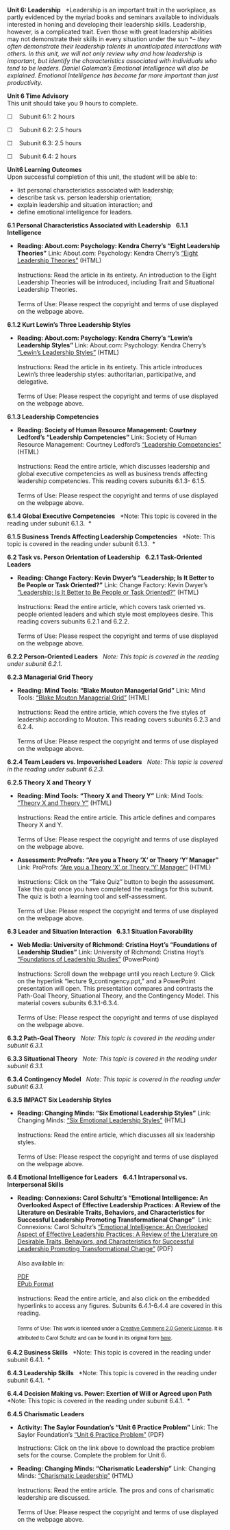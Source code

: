 **Unit 6: Leadership** <span id="6"></span> 
*Leadership is an important trait in the workplace, as partly evidenced
by the myriad books and seminars available to individuals interested in
honing and developing their leadership skills. Leadership, however, is a
complicated trait. Even those with great leadership abilities may not
demonstrate their skills in every situation under the sun *– *they often
demonstrate their leadership talents in unanticipated interactions with
others. In this unit, we will not only review why and how leadership is
important, but identify the characteristics associated with individuals
who tend to be leaders. Daniel Goleman’s Emotional Intelligence will
also be explained. Emotional Intelligence has become far more important
than just productivity.*

**Unit 6 Time Advisory**  
This unit should take you 9 hours to complete.

☐    Subunit 6.1: 2 hours

☐    Subunit 6.2: 2.5 hours

☐    Subunit 6.3: 2.5 hours

☐    Subunit 6.4: 2 hours

**Unit6 Learning Outcomes**  
Upon successful completion of this unit, the student will be able to:

-   list personal characteristics associated with leadership;
-   describe task vs. person leadership orientation;
-   explain leadership and situation interaction; and
-   define emotional intelligence for leaders.

**6.1 Personal Characteristics Associated with Leadership** <span
id="6.1"></span> 
**6.1.1 Intelligence** <span id="6.1.1"></span> 
-   **Reading: About.com: Psychology: Kendra Cherry’s “Eight Leadership
    Theories”**
    Link: About.com: Psychology: Kendra Cherry’s [“Eight Leadership
    Theories”](http://psychology.about.com/od/leadership/p/leadtheories.htm)
    (HTML)  
                  
     Instructions: Read the article in its entirety. An introduction to
    the Eight Leadership Theories will be introduced, including Trait
    and Situational Leadership Theories.  
        
     Terms of Use: Please respect the copyright and terms of use
    displayed on the webpage above. 

**6.1.2 Kurt Lewin’s Three Leadership Styles** <span id="6.1.2"></span> 
-   **Reading: About.com: Psychology: Kendra Cherry’s “Lewin’s
    Leadership Styles”**
    Link: About.com: Psychology: Kendra Cherry’s [“Lewin’s Leadership
    Styles”](http://psychology.about.com/od/leadership/a/leadstyles.htm)
    (HTML)  
        
     Instructions: Read the article in its entirety. This article
    introduces Lewin’s three leadership styles: authoritarian,
    participative, and delegative.  
        
     Terms of Use: Please respect the copyright and terms of use
    displayed on the webpage above. 

**6.1.3 Leadership Competencies** <span id="6.1.3"></span> 
-   **Reading: Society of Human Resource Management: Courtney Ledford’s
    “Leadership Competencies”**
    Link: Society of Human Resource Management: Courtney Ledford’s
    [“Leadership
    Competencies”](http://www.shrm.org/Research/Articles/Articles/Pages/LeadershipCompetencies.aspx)
    (HTML)  
        
     Instructions: Read the entire article, which discusses leadership
    and global executive competencies as well as business trends
    affecting leadership competencies. This reading covers subunits
    6.1.3- 6.1.5.  
        
     Terms of Use: Please respect the copyright and terms of use
    displayed on the webpage above. 

**6.1.4 Global Executive Competencies** <span id="6.1.4"></span> 
*Note: This topic is covered in the reading under subunit 6.1.3.  *

**6.1.5 Business Trends Affecting Leadership Competencies** <span
id="6.1.5"></span> 
*Note: This topic is covered in the reading under subunit 6.1.3.  *

**6.2 Task vs. Person Orientation of Leadership** <span
id="6.2"></span> 
**6.2.1 Task-Oriented Leaders** <span id="6.2.1"></span> 
-   **Reading: Change Factory: Kevin Dwyer’s “Leadership; Is It Better
    to Be People or Task Oriented?”**
    Link: Change Factory: Kevin Dwyer’s [“Leadership; Is It Better to Be
    People or Task
    Oriented?”](http://www.changefactory.com.au/articles/leadership/leadership-is-it-better-to-be-people-or-task-oriented/)
    (HTML)  
        
     Instructions: Read the entire article, which covers task oriented
    vs. people oriented leaders and which style most employees desire.
    This reading covers subunits 6.2.1 and 6.2.2.  
        
     Terms of Use: Please respect the copyright and terms of use
    displayed on the webpage above. 

**6.2.2 Person-Oriented Leaders** <span id="6.2.2"></span> 
*Note: This topic is covered in the reading under subunit 6.2.1.*

**6.2.3 Managerial Grid Theory** <span id="6.2.3"></span> 
-   **Reading: Mind Tools: “Blake Mouton Managerial Grid”**
    Link: Mind Tools: [“Blake Mouton Managerial
    Grid”](http://www.mindtools.com/pages/article/newLDR_73.htm)
    (HTML)  
        
     Instructions: Read the entire article, which covers the five styles
    of leadership according to Mouton. This reading covers subunits
    6.2.3 and 6.2.4.  
        
     Terms of Use: Please respect the copyright and terms of use
    displayed on the webpage above. 

**6.2.4 Team Leaders vs. Impoverished Leaders** <span
id="6.2.4"></span> 
*Note: This topic is covered in the reading under subunit 6.2.3.*

**6.2.5 Theory X and Theory Y** <span id="6.2.5"></span> 
-   **Reading: Mind Tools: “Theory X and Theory Y”**
    Link: Mind Tools: [“Theory X and Theory
    Y”](http://www.mindtools.com/pages/article/newLDR_74.htm) (HTML)  
        
     Instructions: Read the entire article. This article defines and
    compares Theory X and Y.  
        
     Terms of Use: Please respect the copyright and terms of use
    displayed on the webpage above. 

-   **Assessment: ProProfs: “Are you a Theory ‘X’ or Theory ‘Y’
    Manager”**
    Link: ProProfs: [“Are you a Theory ‘X’ or Theory ‘Y’
    Manager”](http://www.proprofs.com/quiz-school/story.php?title=are-you-theory-x-manager-theory-y-manager)
    (HTML)  
        
     Instructions: Click on the “Take Quiz” button to begin the
    assessment. Take this quiz once you have completed the readings for
    this subunit. The quiz is both a learning tool and
    self-assessment.  
        
     Terms of Use: Please respect the copyright and terms of use
    displayed on the webpage above.

**6.3 Leader and Situation Interaction** <span id="6.3"></span> 
**6.3.1 Situation Favorability** <span id="6.3.1"></span> 
-   **Web Media: University of Richmond: Cristina Hoyt’s “Foundations of
    Leadership Studies”**
    Link: University of Richmond: Cristina Hoyt’s [“Foundations of
    Leadership
    Studies”](https://facultystaff.richmond.edu/~choyt/supportingdocs/)
    (PowerPoint)  
        
     Instructions: Scroll down the webpage until you reach Lecture 9.
    Click on the hyperlink “lecture 9\_contingency.ppt,” and a
    PowerPoint presentation will open. This presentation compares and
    contrasts the Path-Goal Theory, Situational Theory, and the
    Contingency Model. This material covers subunits 6.3.1-6.3.4.  
        
     Terms of Use: Please respect the copyright and terms of use
    displayed on the webpage above.

**6.3.2 Path-Goal Theory** <span id="6.3.2"></span> 
*Note: This topic is covered in the reading under subunit 6.3.1.*

**6.3.3 Situational Theory** <span id="6.3.3"></span> 
*Note: This topic is covered in the reading under subunit 6.3.1.*

**6.3.4 Contingency Model** <span id="6.3.4"></span> 
*Note: This topic is covered in the reading under subunit 6.3.1.*

**6.3.5 IMPACT Six Leadership Styles** <span id="6.3.5"></span> 
-   **Reading: Changing Minds: “Six Emotional Leadership Styles”**
    Link: Changing Minds: [“Six Emotional Leadership
    Styles”](http://changingminds.org/disciplines/leadership/styles/six_emotional_styles.htm)
    (HTML)  
        
     Instructions: Read the entire article, which discusses all six
    leadership styles.  
        
     Terms of Use: Please respect the copyright and terms of use
    displayed on the webpage above.

**6.4 Emotional Intelligence for Leaders** <span id="6.4"></span> 
**6.4.1 Intrapersonal vs. Interpersonal Skills** <span
id="6.4.1"></span> 
-   **Reading: Connexions: Carol Schultz’s “Emotional Intelligence: An
    Overlooked Aspect of Effective Leadership Practices: A Review of the
    Literature on Desirable Traits, Behaviors, and Characteristics for
    Successful Leadership Promoting Transformational Change”**
     Link: Connexions: Carol Schultz’s [“Emotional Intelligence: An
    Overlooked Aspect of Effective Leadership Practices: A Review of the
    Literature on Desirable Traits, Behaviors, and Characteristics for
    Successful Leadership Promoting Transformational
    Change”](https://resources.saylor.org/archived/wp-content/uploads/2011/07/psych304-6.4.1.pdf)
    (PDF)  
        
     Also available in:  

    [PDF](http://cnx.org/content/m15615/1.2/content_info#cnx_downloads_header)  
     [EPub Format](http://cnx.org/content/m15615/1.2/?format=epub)  
        
     Instructions: Read the entire article, and also click on the
    embedded hyperlinks to access any figures. Subunits 6.4.1-6.4.4 are
    covered in this reading.  
        
     <span style="font-size: 12px;">Terms of Use: </span><span
    style="font-size: 12px;"><span class="Apple-style-span"
    style="font-family: Arial, 'Helvetica Neue', 'Liberation Sans', FreeSans, sans-serif; line-height: 22px; color: rgb(0, 0, 0);">This
    work is licensed under a [Creative Commens 2.0 Generic
    License](http://creativecommons.org/licenses/by/2.0/)</span></span><span
    style="font-size: 12px;"><span class="Apple-style-span"
    style="font-family: Arial, 'Helvetica Neue', 'Liberation Sans', FreeSans, sans-serif; line-height: 22px; color: rgb(0, 0, 0);">.
    It is attributed to Carol Schultz and can be found in its original
    form [here](http://cnx.org/content/m15615/latest/). </span></span>

**6.4.2 Business Skills** <span id="6.4.2"></span> 
*Note: This topic is covered in the reading under subunit 6.4.1.  *

**6.4.3 Leadership Skills** <span id="6.4.3"></span> 
*Note: This topic is covered in the reading under subunit 6.4.1.  *

**6.4.4 Decision Making vs. Power: Exertion of Will or Agreed upon
Path** <span id="6.4.4"></span> 
*Note: This topic is covered in the reading under subunit 6.4.1.  *

**6.4.5 Charismatic Leaders** <span id="6.4.5"></span> 
-   **Activity: The Saylor Foundation’s “Unit 6 Practice Problem”**
    Link: The Saylor Foundation’s [“Unit 6 Practice
    Problem”](https://resources.saylor.org/archived/wp-content/uploads/2011/07/PSYCH304-ProblemSets-Final.pdf) (PDF)  
      
     Instructions: Click on the link above to download the practice
    problem sets for the course. Complete the problem for Unit 6.

-   **Reading: Changing Minds: “Charismatic Leadership”**
    Link: Changing Minds: [“Charismatic
    Leadership”](http://changingminds.org/disciplines/leadership/styles/charismatic_leadership.htm)
    (HTML)  
        
     Instructions: Read the entire article. The pros and cons of
    charismatic leadership are discussed.  
        
     Terms of Use: Please respect the copyright and terms of use
    displayed on the webpage above.


